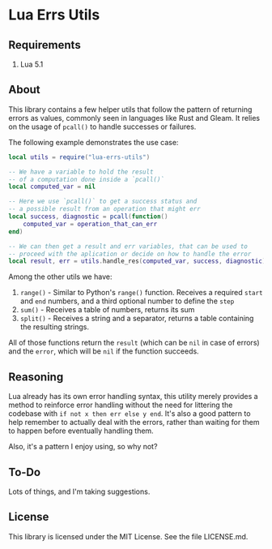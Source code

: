 # Lua Errs Utils

## Requirements
1. Lua 5.1

## About

This library contains a few helper utils that follow the pattern of returning errors as values, commonly seen in languages like Rust and Gleam. It relies on the usage of `pcall()` to handle successes or failures.

The following example demonstrates the use case:

```lua
local utils = require("lua-errs-utils")

-- We have a variable to hold the result
-- of a computation done inside a `pcall()`
local computed_var = nil

-- Here we use `pcall()` to get a success status and 
-- a possible result from an operation that might err
local success, diagnostic = pcall(function()
    computed_var = operation_that_can_err    
end)

-- We can then get a result and err variables, that can be used to
-- proceed with the aplication or decide on how to handle the error
local result, err = utils.handle_res(computed_var, success, diagnostic)
```

Among the other utils we have:
1. `range()` - Similar to Python's `range()` function. Receives a required `start` and `end` numbers, and a third optional number to define the `step`
2. `sum()` - Receives a table of numbers, returns its sum
3. `split()` - Receives a string and a separator, returns a table containing the resulting strings.

All of those functions return the `result` (which can be `nil` in case of errors) and the `error`, which will be `nil` if the function succeeds.

## Reasoning
Lua already has its own error handling syntax, this utility merely provides a method to reinforce error handling without the need for littering the codebase with `if not x then err else y end`. It's also a good pattern to help remember to actually deal with the errors, rather than waiting for them to happen before eventually handling them.

Also, it's a pattern I enjoy using, so why not?

## To-Do
Lots of things, and I'm taking suggestions.

## License

This library is licensed under the MIT License. See the file LICENSE.md.

